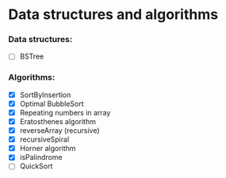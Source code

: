 # Data structures and algorithms
### Data structures:
 - [ ] BSTree
### Algorithms:
 - [x] SortByInsertion
 - [x] Optimal BubbleSort
 - [x] Repeating numbers in array
 - [x] Eratosthenes algorithm
 - [x] reverseArray (recursive)
 - [x] recursiveSpiral
 - [x] Horner algorithm
 - [x] isPalindrome
 - [ ] QuickSort
